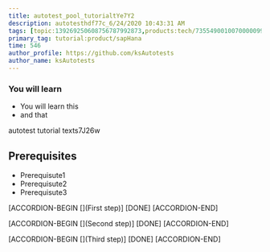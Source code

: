 ```yaml
---
title: autotest_pool_tutorialtYe7Y2
description: autotesthdf77c_6/24/2020 10:43:31 AM
tags: [topic:139269250608756787992873,products:tech/73554900100700000996,tutorial:experience/advanced]
primary_tag: tutorial:product/sapHana
time: 546
author_profile: https://github.com/ksAutotests
author_name: ksAutotests
---
```

### You will learn
- You will learn this
- and that

autotest tutorial texts7J26w

## Prerequisites
- Prerequisute1
- Prerequisute2
- Prerequisute3

[ACCORDION-BEGIN [](First step)]
[DONE]
[ACCORDION-END]

[ACCORDION-BEGIN [](Second step)]
[DONE]
[ACCORDION-END]

[ACCORDION-BEGIN [](Third step)]
[DONE]
[ACCORDION-END]

